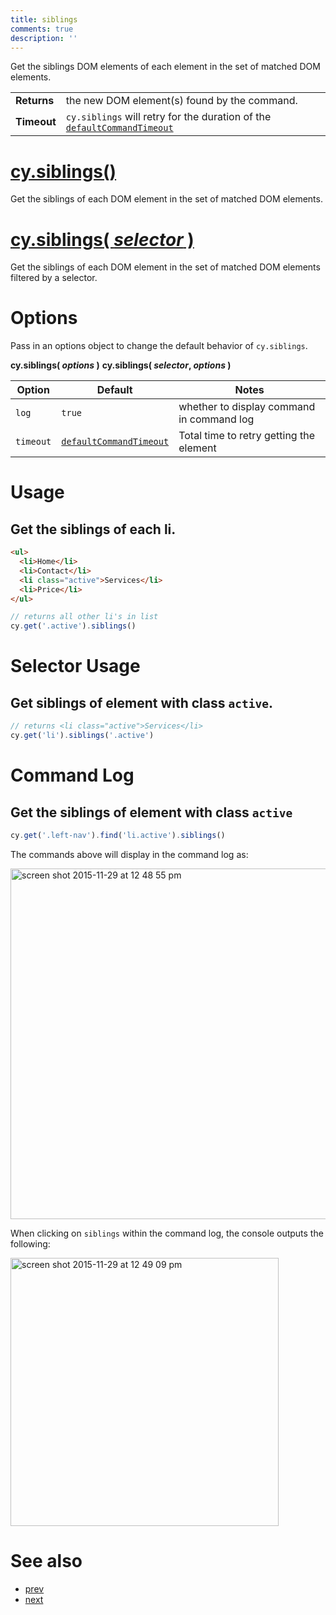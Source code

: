 ```yaml
---
title: siblings
comments: true
description: ''
---
```


Get the siblings DOM elements of each element in the set of matched DOM elements.

| | |
|--- | --- |
| **Returns** | the new DOM element(s) found by the command. |
| **Timeout** | `cy.siblings` will retry for the duration of the [`defaultCommandTimeout`](https://on.cypress.io/guides/configuration#timeouts) |

# [cy.siblings()](#usage)

Get the siblings of each DOM element in the set of matched DOM elements.

# [cy.siblings( *selector* )](#selector-usage)

Get the siblings of each DOM element in the set of matched DOM elements filtered by a selector.

# Options

Pass in an options object to change the default behavior of `cy.siblings`.

**cy.siblings( *options* )**
**cy.siblings( *selector*, *options* )**

Option | Default | Notes
--- | --- | ---
`log` | `true` | whether to display command in command log
`timeout` | [`defaultCommandTimeout`](https://on.cypress.io/guides/configuration#timeouts) | Total time to retry getting the element

# Usage

## Get the siblings of each li.

```html
<ul>
  <li>Home</li>
  <li>Contact</li>
  <li class="active">Services</li>
  <li>Price</li>
</ul>
```

```javascript
// returns all other li's in list
cy.get('.active').siblings()
```

# Selector Usage

## Get siblings of element with class `active`.

```javascript
// returns <li class="active">Services</li>
cy.get('li').siblings('.active')
```

# Command Log

## Get the siblings of element with class `active`

```javascript
cy.get('.left-nav').find('li.active').siblings()
```

The commands above will display in the command log as:

<img width="561" alt="screen shot 2015-11-29 at 12 48 55 pm" src="https://cloud.githubusercontent.com/assets/1271364/11458897/a93f2a1e-9697-11e5-8a5b-b131156e1aa4.png">

When clicking on `siblings` within the command log, the console outputs the following:

<img width="429" alt="screen shot 2015-11-29 at 12 49 09 pm" src="https://cloud.githubusercontent.com/assets/1271364/11458898/ab940fd2-9697-11e5-96ab-a4c34efa3431.png">

# See also

- [prev](https://on.cypress.io/api/prev)
- [next](https://on.cypress.io/api/next)
